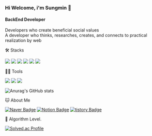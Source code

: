 ### Hi Welcome, i'm Sungmin 👋

#### BackEnd Developer
Developers who create beneficial social values   
A developer who thinks, researches, creates, and connects to practical realization by web


🛠️ Stacks

<img src="https://img.shields.io/badge/Java-007396?style=round-square&logo=Java&logoColor=white"/> <img src="https://img.shields.io/badge/springboot-6DB33F?style=round-square&logo=springboot&logoColor=white"/> <img src="https://img.shields.io/badge/JavaScript-F7DF1E?style=round-square&logo=JavaScript&logoColor=white"/> <img src="https://img.shields.io/badge/jquery-0769AD?style=round-square&logo=jquery&logoColor=white"/> <img src="https://img.shields.io/badge/MySQL-4479A1?style=round-square&logo=MySQL&logoColor=white"/> <img src="https://img.shields.io/badge/Python-3766AB?style=round-square&logo=Python&logoColor=white"/>

💪🏼 Tools 

 <img src="https://img.shields.io/badge/Visual Studio Code-007ACC?style=round-square&logo=Visual Studio Code&logoColor=white"/> <img src="https://img.shields.io/badge/GitHub-181717?style=round-square&logo=GitHub&logoColor=white"/> <img src="https://img.shields.io/badge/IntelliJ IDEA-000000?style=round-square&logo=IntelliJ IDEA&logoColor=white"/> 

![Anurag's GitHub stats](https://github-readme-stats.vercel.app/api?username=Garim12&show_icons=true&theme=radical)


🐱 About Me

  [![Naver Badge](https://img.shields.io/badge/naver-03C75A?style=round-square&logo=naver&logoColor=white&link=mailto:qw12345611@naver.com)](qw12345611@naver.com)
  [![Notion Badge](https://img.shields.io/badge/Notion-000000?style=round-square&logo=Notion&logoColor=white&link=https://www.notion.so/BackEnd-Developer-1d0162f6eeff40aab8d81c4fff8c7e8c?pvs=4)](https://www.notion.so/BackEnd-Developer-1d0162f6eeff40aab8d81c4fff8c7e8c?pvs=4)
  [![tistory Badge](https://img.shields.io/badge/tistory-000000?style=round-square&logo=tistory&logoColor=white&link=https://garims.tistory.com/)](https://garims.tistory.com/)


🏅 Algorithm Level. 

[![Solved.ac Profile](http://mazassumnida.wtf/api/v2/generate_badge?boj=qw12345611)](https://solved.ac/qw12345611/)
